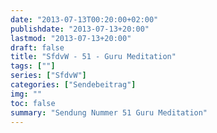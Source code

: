 ```yaml
---
date: "2013-07-13T00:20:00+02:00"
publishdate: "2013-07-13+20:00"
lastmod: "2013-07-13+20:00"
draft: false
title: "SfdvW - 51 - Guru Meditation"
tags: [""]
series: ["SfdvW"]
categories: ["Sendebeitrag"]
img: ""
toc: false
summary: "Sendung Nummer 51 Guru Meditation"
---
```


<div id="example"></div>
<script src="https://cdn.podlove.org/web-player/embed.js"></script>
<script>
  podlovePlayer('#example', '/blog/sfdvw51.json');
</script>
